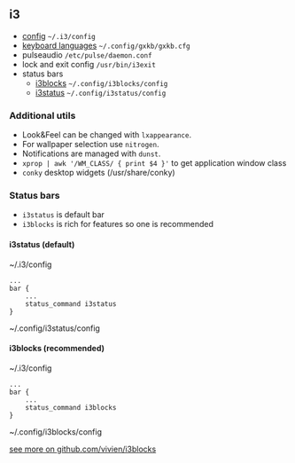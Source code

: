 ## i3

- [config](i3_config) `~/.i3/config`  
- [keyboard languages](gxkb.cfg) `~/.config/gxkb/gxkb.cfg `  
- pulseaudio `/etc/pulse/daemon.conf`      
- lock and exit config `/usr/bin/i3exit`  
- status bars  
    + [i3blocks](i3blocks_config) `~/.config/i3blocks/config`
    + [i3status](i3status_config) `~/.config/i3status/config`    
    
### Additional utils

- Look&Feel can be changed with `lxappearance`.
- For wallpaper selection use `nitrogen`.
- Notifications are managed with `dunst`.
- `xprop | awk '/WM_CLASS/ { print $4 }'` to get application window class
- `conky` desktop widgets (/usr/share/conky)

### Status bars

- `i3status` is default bar
- `i3blocks` is rich for features so one is recommended

#### i3status (default)

~/.i3/config

    ...
    bar {
        ...
    	status_command i3status
    }
    
~/.config/i3status/config

#### i3blocks (recommended)

~/.i3/config

    ...
    bar {
        ...
    	status_command i3blocks
    }
    
~/.config/i3blocks/config

[see more on github.com/vivien/i3blocks](https://github.com/vivien/i3blocks)